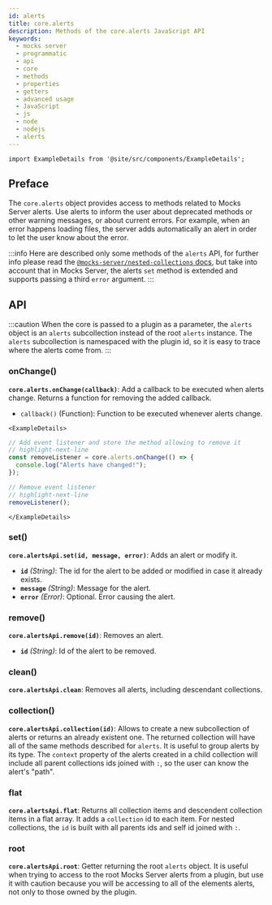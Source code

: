 ```yaml
---
id: alerts
title: core.alerts
description: Methods of the core.alerts JavaScript API
keywords:
  - mocks server
  - programmatic
  - api
  - core
  - methods
  - properties
  - getters
  - advanced usage
  - JavaScript
  - js
  - node
  - nodejs
  - alerts
---
```


```mdx-code-block
import ExampleDetails from '@site/src/components/ExampleDetails';
```

## Preface

The `core.alerts` object provides access to methods related to Mocks Server alerts. Use alerts to inform the user about deprecated methods or other warning messages, or about current errors. For example, when an error happens loading files, the server adds automatically an alert in order to let the user know about the error.

:::info
Here are described only some methods of the `alerts` API, for further info please read the [`@mocks-server/nested-collections` docs](https://github.com/mocks-server/main/tree/master/packages/nested-collections/README.md), but take into account that in Mocks Server, the alerts `set` method is extended and supports passing a third `error` argument. 
:::

## API

:::caution
When the core is passed to a plugin as a parameter, the `alerts` object is an `alerts` subcollection instead of the root `alerts` instance. The `alerts` subcollection is namespaced with the plugin id, so it is easy to trace where the alerts come from.
:::

### onChange()

__`core.alerts.onChange(callback)`__: Add a callback to be executed when alerts change. Returns a function for removing the added callback.
* `callback()` (Function): Function to be executed whenever alerts change.

```mdx-code-block
<ExampleDetails>
```

```js
// Add event listener and store the method allowing to remove it
// highlight-next-line
const removeListener = core.alerts.onChange(() => {
  console.log("Alerts have changed!");
});

// Remove event listener
// highlight-next-line
removeListener();
```

```mdx-code-block
</ExampleDetails>
```

### set()

__`core.alertsApi.set(id, message, error)`__: Adds an alert or modify it.
* __`id`__ _(String)_: The id for the alert to be added or modified in case it already exists.
* __`message`__ _(String)_: Message for the alert.
* __`error`__ _(Error)_: Optional. Error causing the alert.

### remove()

__`core.alertsApi.remove(id)`__: Removes an alert.
* __`id`__ _(String)_: Id of the alert to be removed.

### clean()

__`core.alertsApi.clean`__: Removes all alerts, including descendant collections.

### collection()

__`core.alertsApi.collection(id)`__: Allows to create a new subcollection of alerts or returns an already existent one. The returned collection will have all of the same methods described for `alerts`. It is useful to group alerts by its type. The `context` property of the alerts created in a child collection will include all parent collections ids joined with `:`, so the user can know the alert's "path".

### flat

__`core.alertsApi.flat`__: Returns all collection items and descendent collection items in a flat array. It adds a `collection` id to each item. For nested collections, the `id` is built with all parents ids and self id joined with `:`.

### root

__`core.alertsApi.root`__: Getter returning the root `alerts` object. It is useful when trying to access to the root Mocks Server alerts from a plugin, but use it with caution because you will be accessing to all of the elements alerts, not only to those owned by the plugin.
